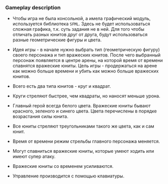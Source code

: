 ### Gameplay description

* Чтобы игра не была консольной, а имела графический модуль, используется библиотека `SFML`. Здесь не будет использоваться сложная графика, т.к. суть задания не в ней. Для того чтобы отличать разных юнитов друг от друга, будут использоваться разные геометрические фигуры и цвета.

* Идея игры - в начале нужно выбрать тип (геометрическую фигуру) своего персонажа и тип вражеских юнитов. После чего выбранный персонаж появляется в центре арены, на которой время от времени спавнятся вражеские юниты. Цель игры - продержаться на арене как можно больше времени и убить как можно больше вражеских юнитов.

* Всего есть два типа юнитов - круг и квадрат.

* Круги стреляют быстрее, чем квадраты, но наносят меньше урона.

* Главный герой всегда белого цвета. Вражеские юниты бывают красного, зеленого и синего цвета. Цвета перечислены в порядке возрастания силы юнита.

* Все юниты стреляют треугольниками такого же цвета, как и сам юнит.

* Время от времени режим стрельбы главного персонажа меняется.

* Могут спавниться вражеские юниты, которые умеют ходить или имеют супер атаку.

* Вражеские юниты со временем усиливаются.

* Управление производится с помощью клавиатуры.
